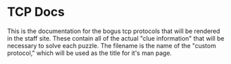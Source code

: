 # TCP Docs

This is the documentation for the bogus tcp protocols that will be rendered
in the staff site. These contain all of the actual "clue information" that
will be necessary to solve each puzzle. The filename is the name of the
"custom protocol," which will be used as the title for it's man page.
